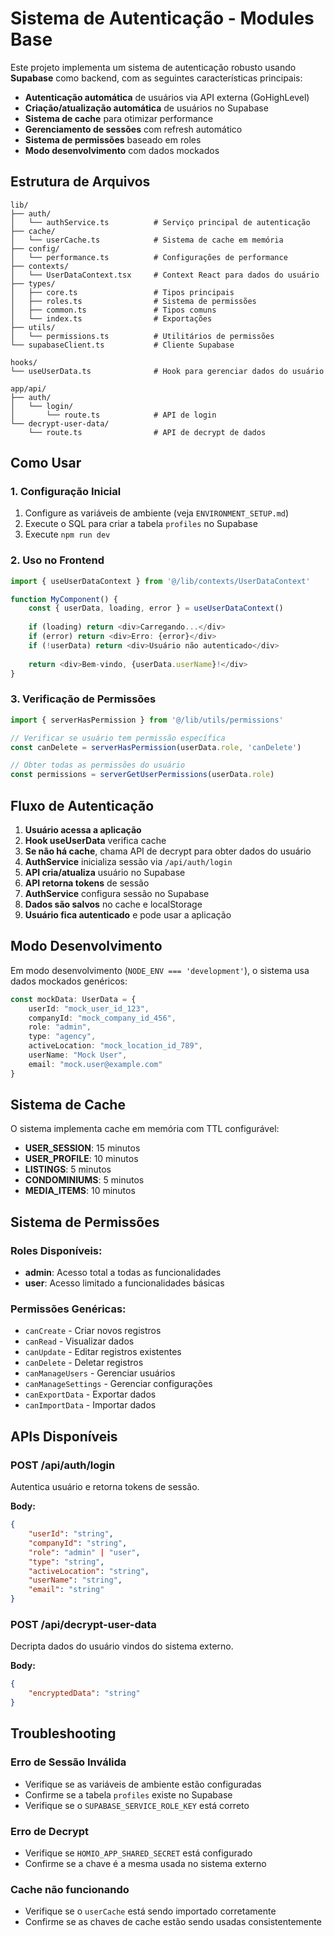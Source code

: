 # Sistema de Autenticação - Modules Base

Este projeto implementa um sistema de autenticação robusto usando **Supabase** como backend, com as seguintes características principais:

- **Autenticação automática** de usuários via API externa (GoHighLevel)
- **Criação/atualização automática** de usuários no Supabase
- **Sistema de cache** para otimizar performance
- **Gerenciamento de sessões** com refresh automático
- **Sistema de permissões** baseado em roles
- **Modo desenvolvimento** com dados mockados

## Estrutura de Arquivos

```
lib/
├── auth/
│   └── authService.ts          # Serviço principal de autenticação
├── cache/
│   └── userCache.ts            # Sistema de cache em memória
├── config/
│   └── performance.ts          # Configurações de performance
├── contexts/
│   └── UserDataContext.tsx     # Context React para dados do usuário
├── types/
│   ├── core.ts                 # Tipos principais
│   ├── roles.ts                # Sistema de permissões
│   ├── common.ts               # Tipos comuns
│   └── index.ts                # Exportações
├── utils/
│   └── permissions.ts          # Utilitários de permissões
└── supabaseClient.ts           # Cliente Supabase

hooks/
└── useUserData.ts              # Hook para gerenciar dados do usuário

app/api/
├── auth/
│   └── login/
│       └── route.ts            # API de login
└── decrypt-user-data/
    └── route.ts                # API de decrypt de dados
```

## Como Usar

### 1. Configuração Inicial

1. Configure as variáveis de ambiente (veja `ENVIRONMENT_SETUP.md`)
2. Execute o SQL para criar a tabela `profiles` no Supabase
3. Execute `npm run dev`

### 2. Uso no Frontend

```typescript
import { useUserDataContext } from '@/lib/contexts/UserDataContext'

function MyComponent() {
    const { userData, loading, error } = useUserDataContext()
    
    if (loading) return <div>Carregando...</div>
    if (error) return <div>Erro: {error}</div>
    if (!userData) return <div>Usuário não autenticado</div>
    
    return <div>Bem-vindo, {userData.userName}!</div>
}
```

### 3. Verificação de Permissões

```typescript
import { serverHasPermission } from '@/lib/utils/permissions'

// Verificar se usuário tem permissão específica
const canDelete = serverHasPermission(userData.role, 'canDelete')

// Obter todas as permissões do usuário
const permissions = serverGetUserPermissions(userData.role)
```

## Fluxo de Autenticação

1. **Usuário acessa a aplicação**
2. **Hook useUserData** verifica cache
3. **Se não há cache**, chama API de decrypt para obter dados do usuário
4. **AuthService** inicializa sessão via `/api/auth/login`
5. **API cria/atualiza** usuário no Supabase
6. **API retorna tokens** de sessão
7. **AuthService** configura sessão no Supabase
8. **Dados são salvos** no cache e localStorage
9. **Usuário fica autenticado** e pode usar a aplicação

## Modo Desenvolvimento

Em modo desenvolvimento (`NODE_ENV === 'development'`), o sistema usa dados mockados genéricos:

```typescript
const mockData: UserData = {
    userId: "mock_user_id_123",
    companyId: "mock_company_id_456",
    role: "admin",
    type: "agency",
    activeLocation: "mock_location_id_789",
    userName: "Mock User",
    email: "mock.user@example.com"
}
```

## Sistema de Cache

O sistema implementa cache em memória com TTL configurável:

- **USER_SESSION**: 15 minutos
- **USER_PROFILE**: 10 minutos
- **LISTINGS**: 5 minutos
- **CONDOMINIUMS**: 5 minutos
- **MEDIA_ITEMS**: 10 minutos

## Sistema de Permissões

### Roles Disponíveis:
- **admin**: Acesso total a todas as funcionalidades
- **user**: Acesso limitado a funcionalidades básicas

### Permissões Genéricas:
- `canCreate` - Criar novos registros
- `canRead` - Visualizar dados
- `canUpdate` - Editar registros existentes
- `canDelete` - Deletar registros
- `canManageUsers` - Gerenciar usuários
- `canManageSettings` - Gerenciar configurações
- `canExportData` - Exportar dados
- `canImportData` - Importar dados

## APIs Disponíveis

### POST /api/auth/login
Autentica usuário e retorna tokens de sessão.

**Body:**
```json
{
    "userId": "string",
    "companyId": "string",
    "role": "admin" | "user",
    "type": "string",
    "activeLocation": "string",
    "userName": "string",
    "email": "string"
}
```

### POST /api/decrypt-user-data
Decripta dados do usuário vindos do sistema externo.

**Body:**
```json
{
    "encryptedData": "string"
}
```

## Troubleshooting

### Erro de Sessão Inválida
- Verifique se as variáveis de ambiente estão configuradas
- Confirme se a tabela `profiles` existe no Supabase
- Verifique se o `SUPABASE_SERVICE_ROLE_KEY` está correto

### Erro de Decrypt
- Verifique se `HOMIO_APP_SHARED_SECRET` está configurado
- Confirme se a chave é a mesma usada no sistema externo

### Cache não funcionando
- Verifique se o `userCache` está sendo importado corretamente
- Confirme se as chaves de cache estão sendo usadas consistentemente
